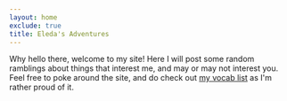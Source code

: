 ```yaml
---
layout: home
exclude: true
title: Eleda's Adventures
---
```

Why hello there, welcome to my site! Here I will post some random ramblings about things that interest me, and may or may not interest you. Feel free to poke around the site, and do check out [my vocab list](vocab_list.md) as I'm rather proud of it.